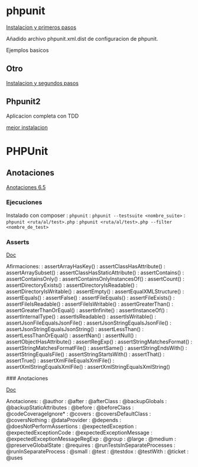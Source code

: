 # phpunit

[Instalacion y primeros pasos](https://www.uno-de-piera.com/introduccion-a-las-pruebas-unitarias-con-phpunit/#)

Añadido archivo phpunit.xml.dist de configuracion de phpunit.

Ejemplos basicos

## Otro

[Instalacion y segundos pasos](http://www.baluart.net/articulo/introduccion-a-las-pruebas-unitarias-en-php-con-phpunit)

## Phpunit2

Aplicacion completa con TDD 

[mejor instalacion](https://blog.irontec.com/primeros-pasos-con-tdd-i/)

# PHPUnit

## Anotaciones

[Anotaciones 6.5](https://phpunit.de/manual/6.5/en/appendixes.annotations.html)

### Ejecuciones

Instalado con composer
  : `phpunit`
  : `phpunit --testsuite <nombre_suite>`
  : `phpunit <ruta/al/test>.php`
  : `phpunit <ruta/al/test>.php --filter <nombre_de_test>`

### Asserts

[Doc](https://phpunit.de/manual/6.5/en/appendixes.assertions.html)

Afirmaciones:
  : assertArrayHasKey()
  : assertClassHasAttribute()
  : assertArraySubset()
  : assertClassHasStaticAttribute()
  : assertContains()
  : assertContainsOnly()
  : assertContainsOnlyInstancesOf()
  : assertCount()
  : assertDirectoryExists()
  : assertDirectoryIsReadable()
  : assertDirectoryIsWritable()
  : assertEmpty()
  : assertEqualXMLStructure()
  : assertEquals()
  : assertFalse()
  : assertFileEquals()
  : assertFileExists()
  : assertFileIsReadable()
  : assertFileIsWritable()
  : assertGreaterThan()
  : assertGreaterThanOrEqual()
  : assertInfinite()
  : assertInstanceOf()
  : assertInternalType()
  : assertIsReadable()
  : assertIsWritable()
  : assertJsonFileEqualsJsonFile()
  : assertJsonStringEqualsJsonFile()
  : assertJsonStringEqualsJsonString()
  : assertLessThan()
  : assertLessThanOrEqual()
  : assertNan()
  : assertNull()
  : assertObjectHasAttribute()
  : assertRegExp()
  : assertStringMatchesFormat()
  : assertStringMatchesFormatFile()
  : assertSame()
  : assertStringEndsWith()
  : assertStringEqualsFile()
  : assertStringStartsWith()
  : assertThat()
  : assertTrue()
  : assertXmlFileEqualsXmlFile()
  : assertXmlStringEqualsXmlFile()
  : assertXmlStringEqualsXmlString()

### Anotaciones

[Doc](https://phpunit.de/manual/6.5/en/appendixes.annotations.html)

Anotaciones:
  : @author
  : @after
  : @afterClass
  : @backupGlobals
  : @backupStaticAttributes
  : @before
  : @beforeClass
  : @codeCoverageIgnore*
  : @covers
  : @coversDefaultClass
  : @coversNothing
  : @dataProvider
  : @depends
  : @doesNotPerformAssertions
  : @expectedException
  : @expectedExceptionCode
  : @expectedExceptionMessage
  : @expectedExceptionMessageRegExp
  : @group
  : @large
  : @medium
  : @preserveGlobalState
  : @requires
  : @runTestsInSeparateProcesses
  : @runInSeparateProcess
  : @small
  : @test
  : @testdox
  : @testWith
  : @ticket
  : @uses
